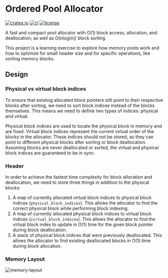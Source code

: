 # Ordered Pool Allocator

[![crates.io](https://img.shields.io/crates/v/ordered-pool-allocator)](https://crates.io/crates/ordered-pool-allocator)
[![ci](https://github.com/george-lim/ordered-pool-allocator/workflows/CI/badge.svg)](https://github.com/george-lim/ordered-pool-allocator/actions)
[![license](https://img.shields.io/github/license/george-lim/ordered-pool-allocator)](https://github.com/george-lim/ordered-pool-allocator/blob/main/LICENSE)

A fast and compact pool allocator with O(1) block access, allocation, and deallocation; as well as O(nlog(n)) block sorting.

This project is a learning exercise to explore how memory pools work and how to optimize for small header size and for specific operations, like sorting memory blocks.

## Design

### Physical vs virtual block indices

To ensure that existing allocated block pointers still point to their respective blocks after sorting, we need to sort block indices instead of the blocks themselves. This means we need to define two types of indices: physical and virtual.

Physical block indices are used to locate the physical block in memory and are fixed. Virtual block indices represent the current virtual order of the blocks in the allocator. These indices should not be stored, as they can point to different physical blocks after sorting or block deallocation. Assuming blocks are never deallocated or sorted, the virtual and physical block indices are guaranteed to be in sync.

### Header

In order to achieve the fastest time complexity for block allocation and deallocation, we need to store three things in addition to the physical blocks:

1. A map of currently allocated virtual block indices to physical block indices (`physical_block_indices`). This allows the allocator to find the correct physical block while performing block indexing.
2. A map of currently allocated physical block indices to virtual block indices (`virtual_block_indices`). This allows the allocator to find the virtual block index to update in O(1) time for the given block pointer during block deallocation.
3. A stack of physical block indices that were previously deallocated. This allows the allocator to find existing deallocated blocks in O(1) time during block allocation.

### Memory Layout

![memory-layout](https://github.com/user-attachments/assets/994064e0-f7ae-44ea-ab9b-1973fdff7985)
